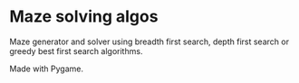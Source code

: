
# Maze solving algos

Maze generator and solver using breadth first search, depth first search or greedy best first search algorithms.

Made with Pygame.
